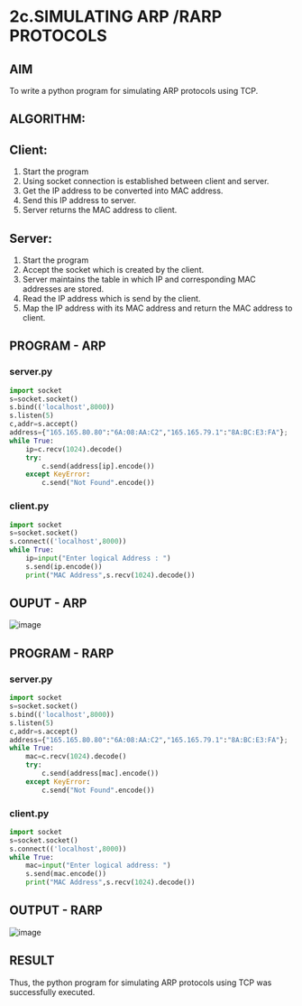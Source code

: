# 2c.SIMULATING ARP /RARP PROTOCOLS
## AIM
To write a python program for simulating ARP protocols using TCP.
## ALGORITHM:
## Client:
1. Start the program
2. Using socket connection is established between client and server.
3. Get the IP address to be converted into MAC address.
4. Send this IP address to server.
5. Server returns the MAC address to client.
## Server:
1. Start the program
2. Accept the socket which is created by the client.
3. Server maintains the table in which IP and corresponding MAC addresses are
stored.
4. Read the IP address which is send by the client.
5. Map the IP address with its MAC address and return the MAC address to client.
## PROGRAM - ARP
### server.py
```python
import socket
s=socket.socket()
s.bind(('localhost',8000))
s.listen(5)
c,addr=s.accept()
address={"165.165.80.80":"6A:08:AA:C2","165.165.79.1":"8A:BC:E3:FA"};
while True:
    ip=c.recv(1024).decode()
    try:
        c.send(address[ip].encode())
    except KeyError:
        c.send("Not Found".encode())
```
### client.py
```python
import socket
s=socket.socket()
s.connect(('localhost',8000))
while True:
    ip=input("Enter logical Address : ")
    s.send(ip.encode())
    print("MAC Address",s.recv(1024).decode())
```
## OUPUT - ARP
![image](https://github.com/user-attachments/assets/8e882979-5e1b-4e05-9c52-5020202d5922)

## PROGRAM - RARP
### server.py
```python
import socket
s=socket.socket()
s.bind(('localhost',8000))
s.listen(5)
c,addr=s.accept()
address={"165.165.80.80":"6A:08:AA:C2","165.165.79.1":"8A:BC:E3:FA"};
while True:
    mac=c.recv(1024).decode()
    try:
        c.send(address[mac].encode())
    except KeyError:
        c.send("Not Found".encode())
```
### client.py
```python
import socket
s=socket.socket()
s.connect(('localhost',8000))
while True:
    mac=input("Enter logical address: ")
    s.send(mac.encode())
    print("MAC Address",s.recv(1024).decode())
```
## OUTPUT - RARP
![image](https://github.com/user-attachments/assets/6e3eb3ca-38f4-4903-81af-6e8cb817ae97)

## RESULT
Thus, the python program for simulating ARP protocols using TCP was successfully executed.
